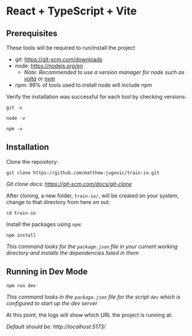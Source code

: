 # React + TypeScript + Vite

## Prerequisites

These tools will be required to run/install the project

- git: https://git-scm.com/downloads
- node: https://nodejs.org/en
  - _Note: Recommended to use a version manager for node such as [volta](https://docs.volta.sh/reference/install) or [nvm](https://github.com/nvm-sh/nvm?tab=readme-ov-file#installing-and-updating)_
- npm: 99% of tools used to install node will include npm

Verify the installation was successful for each tool by checking versions:

```
git -v
```

```
node -v
```

```
npm -v
```

## Installation

Clone the repository:

```
git clone https://github.com/matthew-jugovic/train-io.git
```

_Git clone docs: https://git-scm.com/docs/git-clone_

After cloning, a new folder, `train-io/`, will be created on your system, change to that directory from here on out:

```
cd train-io
```

Install the packages using `npm`:

```
npm install
```

_This command looks for the `package.json` file in your current working directory and installs the dependencies listed in them_

## Running in Dev Mode

```
npm run dev
```

_This command looks in the `package.json` file for the script `dev` which is configured to start up the dev server_

At this point, the logs will show which URL the project is running at:

_Default should be: http://localhost:5173/_
